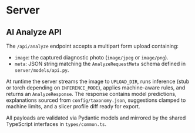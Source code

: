 # Server

## AI Analyze API

The `/api/analyze` endpoint accepts a multipart form upload containing:

- `image`: the captured diagnostic photo (`image/jpeg` or `image/png`).
- `meta`: JSON string matching the `AnalyzeRequestMeta` schema defined in `server/models/api.py`.

At runtime the server streams the image to `UPLOAD_DIR`, runs inference (stub or torch depending on
`INFERENCE_MODE`), applies machine-aware rules, and returns an `AnalyzeResponse`. The response contains
model predictions, explanations sourced from `config/taxonomy.json`, suggestions clamped to machine limits,
and a slicer profile diff ready for export.

All payloads are validated via Pydantic models and mirrored by the shared TypeScript interfaces in `types/common.ts`.
